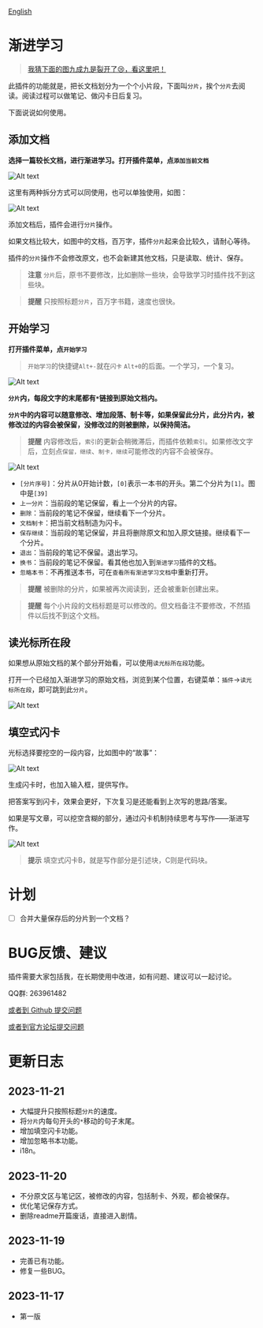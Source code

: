 [English](https://github.com/IAliceBobI/sy-progressive-plugin/blob/main/README.md)

# 渐进学习

> [我猜下面的图九成九是裂开了😢，看这里吧！](https://gitee.com/TokenzQdBN/sy-progressive-plugin/blob/main/README_zh_CN.md)

此插件的功能就是，把长文档划分为一个个小片段，下面叫`分片`，挨个`分片`去阅读。阅读过程可以做笔记、做闪卡日后复习。

下面说说如何使用。

## 添加文档

**选择一篇较长文档，进行渐进学习。打开插件菜单，点`添加当前文档`**

![Alt text](assets/addDoc.png)

这里有两种拆分方式可以同使用，也可以单独使用，如图：

![Alt text](assets/split.png)

添加文档后，插件会进行`分片`操作。

如果文档比较大，如图中的文档，百万字，插件`分片`起来会比较久，请耐心等待。

插件的`分片`操作不会修改原文，也不会新建其他文档，只是读取、统计、保存。

> **注意** `分片`后，原书不要修改，比如删除一些块，会导致学习时插件找不到这些块。

> **提醒** 只按照标题`分片`，百万字书籍，速度也很快。

## 开始学习

**打开插件菜单，点`开始学习`**

> `开始学习`的快捷键`Alt+-`就在`闪卡` `Alt+0`的后面。一个学习，一个复习。

![Alt text](assets/reading.png)

**`分片`内，每段文字的末尾都有`*`链接到原始文档内。**

**`分片`中的内容可以随意修改、增加段落、制卡等，如果保留此分片，此分片内，被修改过的内容会被保留，没修改过的则被删除，以保持简洁。**

> **提醒** 内容修改后，`索引`的更新会稍微滞后，而插件依赖`索引`。如果修改文字后，立刻点`保留，继续`、`制卡，继续`可能修改的内容不会被保存。

![Alt text](assets/buttons.png)

* `[分片序号]`：分片从0开始计数，`[0]`表示一本书的开头。第二个分片为`[1]`。图中是`[39]`
* `上一分片`：当前段的笔记保留，看上一个分片的内容。
* `删除`：当前段的笔记不保留，继续看下一个分片。
* `文档制卡`：把当前文档制造为闪卡。
* `保存继续`：当前段的笔记保留，并且将删除原文和加入原文链接。继续看下一个分片。
* `退出`：当前段的笔记不保留。退出学习。
* `换书`：当前段的笔记不保留。看其他也加入到`渐进学习`插件的文档。
* `忽略本书`：不再推送本书，可在`查看所有渐进学习文档`中重新打开。

> **提醒** 被删除的分片，如果被再次阅读到，还会被重新创建出来。

> **提醒** 每个小片段的文档标题是可以修改的。但文档备注不要修改，不然插件以后找不到这个文档。

## 读光标所在段

如果想从原始文档的某个部分开始看，可以使用`读光标所在段`功能。

打开一个已经加入渐进学习的原始文档，浏览到某个位置，右键菜单：`插件`->`读光标所在段`，即可跳到此`分片`。

![Alt text](assets/rightClickMenu.png)

## 填空式闪卡

光标选择要挖空的一段内容，比如图中的“故事”：

![Alt text](assets/selected.png)

生成闪卡时，也加入输入框，提供写作。

把答案写到闪卡，效果会更好，下次复习是还能看到上次写的思路/答案。

如果是写文章，可以挖空含糊的部分，通过闪卡机制持续思考与写作——渐进写作。

![Alt text](assets/card.png)

> **提示** 填空式闪卡B，就是写作部分是引述块，C则是代码块。

# 计划

- [ ] 合并大量保存后的分片到一个文档？

# BUG反馈、建议

插件需要大家包括我，在长期使用中改进，如有问题、建议可以一起讨论。

QQ群: 263961482

[或者到 Github 提交问题](https://github.com/IAliceBobI/sy-progressive-plugin/issues)

[或者到官方论坛提交问题](https://ld246.com/tag/siyuan)

# 更新日志

## 2023-11-21

* 大幅提升只按照标题`分片`的速度。
* 将`分片`内每句开头的`*`移动的句子末尾。
* 增加填空闪卡功能。
* 增加忽略书本功能。
* i18n。

## 2023-11-20

* 不分原文区与笔记区，被修改的内容，包括制卡、外观，都会被保存。
* 优化笔记保存方式。
* 删除readme开篇废话，直接进入剧情。

## 2023-11-19

* 完善已有功能。
* 修复一些BUG。

## 2023-11-17

* 第一版
